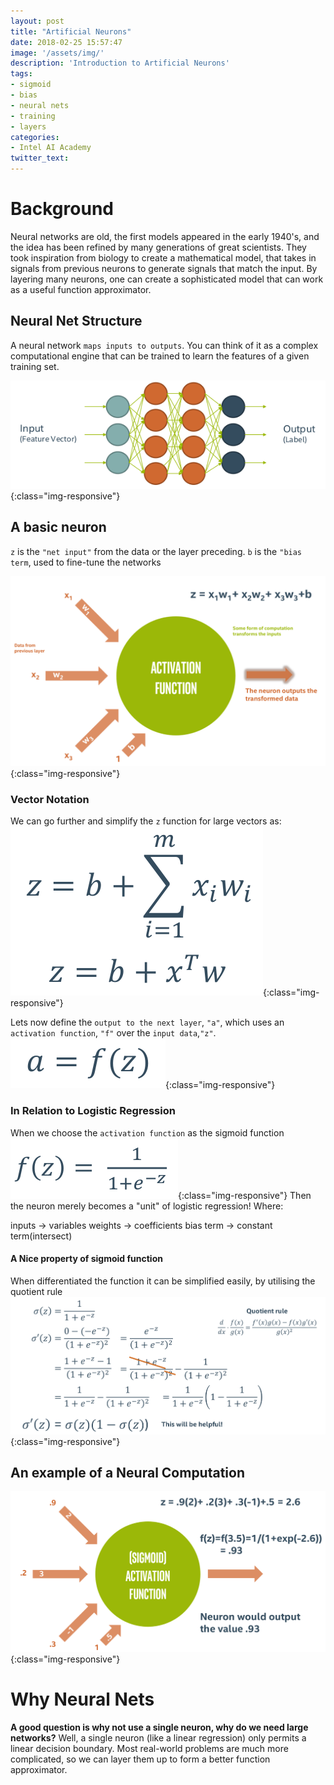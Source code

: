 ```yaml
---
layout: post
title: "Artificial Neurons"
date: 2018-02-25 15:57:47
image: '/assets/img/'
description: 'Introduction to Artificial Neurons'
tags:
- sigmoid
- bias
- neural nets
- training
- layers
categories:
- Intel AI Academy
twitter_text: 
---
```


# Background
Neural networks are old, the first models appeared in the early 1940's, and the idea has been refined by many generations of great scientists. They took inspiration from biology to create a mathematical model, that takes in signals from previous neurons to generate signals that match the input. By layering many neurons, one can create a sophisticated model that can work as a useful function approximator.

## Neural Net Structure
A neural network `maps inputs to outputs`. You can think of it as a complex computational engine that can be trained to learn the features of a given training set.

![Output](/assets/img/NeuralNets/9.png){:class="img-responsive"}

## A basic neuron

`z` is the `"net input"` from the data or the layer preceding.
`b` is the `"bias term`, used to fine-tune the networks

![Output](/assets/img/NeuralNets/10.png){:class="img-responsive"}
### Vector Notation
We can go further and simplify the `z` function for large vectors as:
![Output](/assets/img/NeuralNets/11.png){:class="img-responsive"}

Lets now define the `output to the next layer`, `"a"`, which uses an `activation function`, `"f"` over the `input data`,`"z"`.
![Output](/assets/img/NeuralNets/12.png){:class="img-responsive"}

### In Relation to Logistic Regression
When we choose the `activation function` as the sigmoid function
![Output](/assets/img/NeuralNets/13.png){:class="img-responsive"}
Then the neuron merely becomes a "unit" of logistic regression!
Where:

inputs -> variables
weights -> coefficients
bias term -> constant term(intersect)

#### A Nice property of sigmoid function
When differentiated the function it can be simplified easily, by utilising the quotient rule
![Output](/assets/img/NeuralNets/14.png){:class="img-responsive"}


## An example of a Neural Computation
![Output](/assets/img/NeuralNets/15.png){:class="img-responsive"}

# Why Neural Nets
**A good question is why not use a single neuron, why do we need large networks?**
Well, a single neuron (like a linear regression) only permits a linear decision boundary. Most real-world problems are much more complicated, so we can layer them up to form a better function approximator.



